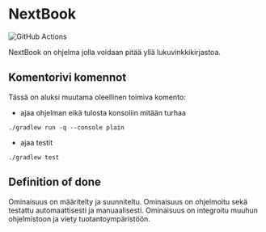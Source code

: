 # NextBook

![GitHub Actions](https://github.com/okkokuisma/NextBook/workflows/Java%20CI%20with%20Gradle/badge.svg)

NextBook on ohjelma jolla voidaan pitää yllä lukuvinkkikirjastoa.

## Komentorivi komennot
Tässä on aluksi muutama oleellinen toimiva komento:
- ajaa ohjelman eikä tulosta konsoliin mitään turhaa
```
./gradlew run -q --console plain
```
- ajaa testit
```
./gradlew test
```

## Definition of done
Ominaisuus on määritelty ja suunniteltu. Ominaisuus on ohjelmoitu sekä testattu automaattisesti ja manuaalisesti. Ominaisuus on integroitu muuhun ohjelmistoon ja viety tuotantoympäristöön.
